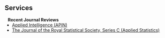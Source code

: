 ## Services

<!-- <h4 style="margin:0 10px 0;">Conference Reviewers</h4>

<ul style="margin:0 0 5px;">
  <li><a href="http://cvpr2023.thecvf.com/"><autocolor>IEEE/CVF Conference on Computer Vision and Pattern Recognition (CVPR) 2021-2023</autocolor></a></li>
  <li><a href="http://iccv2021.thecvf.com/"><autocolor>IEEE/CVF International Conference on Computer Vision (ICCV) 2021</autocolor></a></li>
  <li><a href="https://eccv2022.ecva.net/"><autocolor>European Conference on Computer Vision (ECCV) 2022</autocolor></a></li>
</ul> -->

<h4 style="margin:0 10px 0;">Recent Journal Reviews</h4>

<ul style="margin:0 0 20px;">
  <li><a href="https://link.springer.com/journal/10489"><autocolor>Applied Intelligence (APIN)</autocolor></a></li>
  <li><a href="https://rss.onlinelibrary.wiley.com/journal/14679876"><autocolor>The Journal of the Royal Statistical Society, Series C (Applied Statistics) </autocolor></a></li>
</ul>